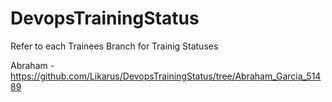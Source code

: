 # DevopsTrainingStatus
Refer to each Trainees Branch for Trainig Statuses

Abraham - https://github.com/Likarus/DevopsTrainingStatus/tree/Abraham_Garcia_51489
